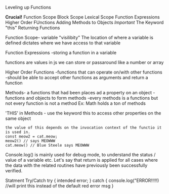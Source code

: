 Leveling up Functions

**Crucial!**
Function Scope
Block Scope
Lexical Scope
Function Expressions
Higher Order FUnctions
Adding Methods to Objects
*Important*
The Keyword "this"
Returning Functions

Function Scope- variable "visilibity"
    The location of where a variable is defined dictates where we have access to that variable

Function Expressions
    -storing a function in a variable

functions are values in js we can store or passaround like a number or array

Higher Order Functions
    -functions that can operate on/with other functions
    -should be able to accept other functions as arguments and return a function


Methods- a functions that had been places ad a property on an object
    -functions and objects to form methods
    -every methods is a functions but not every function is not a method
    Ex: Math holds a ton of methods

'THIS' in Methods - use the keyword this to access other properties on the same object

    the value of this depends on the invocation context of the functio it is used in.
    const meow2 = cat.meow;
    meow2() // says MEOWWW
    cat.meow() // Blue Steele says MEOWWW

Console.log() is mainly used for debug mode, to understand the status / value of a variable etc.
Let's say that return is applied for all cases where the data with the related routines have previously been successfully verified.

Statment Try/Catch
try {
    intended error;
} catch {
    console.log("ERROR!!!!!) //will print this instead of the default red error msg
}